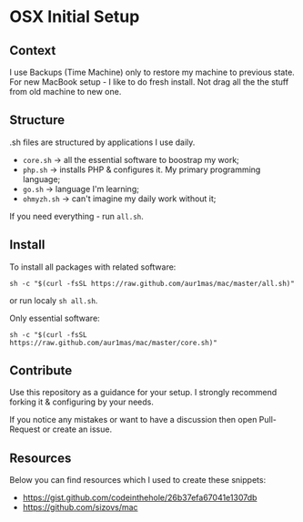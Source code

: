 # OSX Initial Setup

## Context
I use Backups (Time Machine) only to restore my machine to previous state. For new MacBook setup - I like to do fresh install. Not drag all the the stuff from old machine to new one.

## Structure

.sh files are structured by applications I use daily.

- `core.sh` -> all the essential software to boostrap my work;
- `php.sh` -> installs PHP & configures it. My primary programming language;
- `go.sh` -> language I'm learning;
- `ohmyzh.sh` -> can't imagine my daily work without it;

If you need everything - run `all.sh`.

## Install

To install all packages with related software:

```
sh -c "$(curl -fsSL https://raw.github.com/aur1mas/mac/master/all.sh)"
```

or run localy `sh all.sh`.

Only essential software:

```
sh -c "$(curl -fsSL https://raw.github.com/aur1mas/mac/master/core.sh)"
```

## Contribute

Use this repository as a guidance for your setup. I strongly recommend forking it & configuring by your needs.

If you notice any mistakes or want to have a discussion then open Pull-Request or create an issue.

## Resources

Below you can find resources which I used to create these snippets:

- https://gist.github.com/codeinthehole/26b37efa67041e1307db
- https://github.com/sizovs/mac